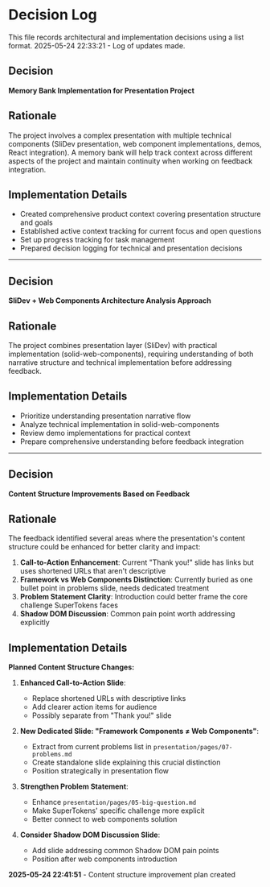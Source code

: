 # Decision Log

This file records architectural and implementation decisions using a list format.
2025-05-24 22:33:21 - Log of updates made.

## Decision

**Memory Bank Implementation for Presentation Project**

## Rationale

The project involves a complex presentation with multiple technical components (SliDev presentation, web component implementations, demos, React integration). A memory bank will help track context across different aspects of the project and maintain continuity when working on feedback integration.

## Implementation Details

- Created comprehensive product context covering presentation structure and goals
- Established active context tracking for current focus and open questions
- Set up progress tracking for task management
- Prepared decision logging for technical and presentation decisions

---

## Decision

**SliDev + Web Components Architecture Analysis Approach**

## Rationale

The project combines presentation layer (SliDev) with practical implementation (solid-web-components), requiring understanding of both narrative structure and technical implementation before addressing feedback.

## Implementation Details

- Prioritize understanding presentation narrative flow
- Analyze technical implementation in solid-web-components
- Review demo implementations for practical context
- Prepare comprehensive understanding before feedback integration

---

## Decision

**Content Structure Improvements Based on Feedback**

## Rationale

The feedback identified several areas where the presentation's content structure could be enhanced for better clarity and impact:

1. **Call-to-Action Enhancement**: Current "Thank you!" slide has links but uses shortened URLs that aren't descriptive
2. **Framework vs Web Components Distinction**: Currently buried as one bullet point in problems slide, needs dedicated treatment
3. **Problem Statement Clarity**: Introduction could better frame the core challenge SuperTokens faces
4. **Shadow DOM Discussion**: Common pain point worth addressing explicitly

## Implementation Details

**Planned Content Structure Changes:**

1. **Enhanced Call-to-Action Slide**:

   - Replace shortened URLs with descriptive links
   - Add clearer action items for audience
   - Possibly separate from "Thank you!" slide

2. **New Dedicated Slide: "Framework Components ≠ Web Components"**:

   - Extract from current problems list in `presentation/pages/07-problems.md`
   - Create standalone slide explaining this crucial distinction
   - Position strategically in presentation flow

3. **Strengthen Problem Statement**:

   - Enhance `presentation/pages/05-big-question.md`
   - Make SuperTokens' specific challenge more explicit
   - Better connect to web components solution

4. **Consider Shadow DOM Discussion Slide**:
   - Add slide addressing common Shadow DOM pain points
   - Position after web components introduction

**2025-05-24 22:41:51** - Content structure improvement plan created
